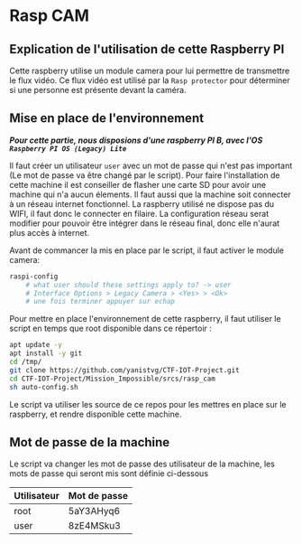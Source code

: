 # Rasp CAM

## Explication de l'utilisation de cette Raspberry PI

Cette raspberry utilise un module camera pour lui permettre de transmettre le flux vidéo. Ce flux vidéo est utilisé par la `Rasp protector` pour déterminer si une personne est présente devant la caméra.

## Mise en place de l'environnement

***Pour cette partie, nous disposions d'une raspberry PI B, avec l'OS `Raspberry PI OS (Legacy) Lite`***

Il faut créer un utilisateur `user` avec un mot de passe qui n'est pas important (Le mot de passe va être changé par le script). Pour faire l'installation de cette machine il est conseiller de flasher une carte SD pour avoir une machine qui n'a aucun élements. Il faut aussi que la machine soit connecter à un réseau internet fonctionnel. La raspberry utilisé ne dispose pas du WIFI, il faut donc le connecter en filaire. La configuration réseau serat modifier pour pouvoir être intégrer dans le réseau final, donc elle n'aurat plus accès à internet.

Avant de commancer la mis en place par le script, il faut activer le module camera:
```sh
raspi-config
	# what user should these settings apply to? -> user
	# Interface Options > Legacy Camera > <Yes> > <Ok>
	# une fois terminer appuyer sur echap
```

Pour mettre en place l'environnement de cette raspberry, il faut utiliser le script en temps que root disponible dans ce répertoir :

```sh
apt update -y
apt install -y git
cd /tmp/
git clone https://github.com/yanistvg/CTF-IOT-Project.git
cd CTF-IOT-Project/Mission_Impossible/srcs/rasp_cam
sh auto-config.sh
```

Le script va utiliser les source de ce repos pour les mettres en place sur le raspberry, et rendre disponible cette machine.

## Mot de passe de la machine

Le script va changer les mot de passe des utilisateur de la machine, les mots de passe qui seront mis sont définie ci-dessous

| Utilisateur | Mot de passe |
|-------------|--------------|
| root        | 5aY3AHyq6    |
| user        | 8zE4MSku3    |
